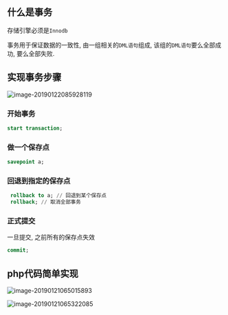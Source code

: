 ##  什么是事务

存储引擎必须是`Innodb`

事务用于保证数据的一致性, 由一组相关的`DML语句`组成, 该组的`DML语句`要么全部成功, 要么全部失败.

## 实现事务步骤

![image-20190122085928119](https://ws3.sinaimg.cn/large/006tNc79ly1fzf2zz8penj30fq069gmx.jpg)

### 开始事务

```sql
start transaction;
```

### 做一个保存点

```sql
savepoint a;
```

### 回退到指定的保存点

```sql
 rollback to a; // 回退到某个保存点
 rollback; // 取消全部事务
```

### 正式提交

一旦提交, 之前所有的保存点失效

```sql
commit;
```

## php代码简单实现

![image-20190121065015893](https://ws1.sinaimg.cn/large/006tNc79ly1fzdtn8hdz6j314a0oigv6.jpg)



![image-20190121065322085](https://ws2.sinaimg.cn/large/006tNc79ly1fzdtqgdvzcj310w0h4wo7.jpg)







